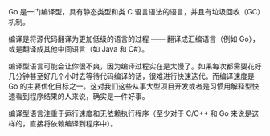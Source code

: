 Go 是一门编译型，具有静态类型和类 C 语言语法的语言，并且有垃圾回收（GC）机制。

编译是将源代码翻译为更加低级的语言的过程 —— 翻译成汇编语言（例如 Go），或是翻译成其他中间语言（如 Java 和 C#）。


编译型语言可能会让你很不爽，因为编译过程实在是太慢了。如果每次都需要花好几分钟甚至好几个小时去等待代码编译的话，很难进行快速迭代。而编译速度是 Go 的主要优化目标之一。这对我们这些从事大型项目开发或者是习惯用解释型快速看到程序结果的人来说，确实是一件好事。


编译型语言注重于运行速度和无依赖执行程序（至少对于 C/C++ 和 Go 来说是这样的，直接将依赖编译到程序中）。
